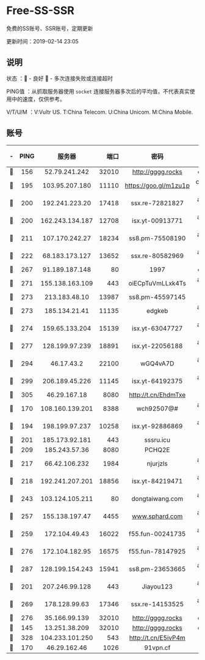 # Free-SS-SSR

免费的SS账号、SSR账号，定期更新

更新时间：2019-02-14 23:05

## 说明

状态     ：🙂 - 良好 🙁 - 多次连接失败或连接超时

PING值   ：从抓取服务器使用 `socket` 连接服务器多次后的平均值，不代表真实使用中的速度，仅供参考。

V/T/U/M  ：V:Vultr US. T:China Telecom. U:China Unicom. M:China Mobile.

## 账号

|-|PING|服务器|端口|密码|加密方式|区域|V/T/U/M|
|:----:|:----:|:-----:|-----:|:----:|:----:|:----:|:----:|
|🙂|156|52.79.241.242|32010|http://gggg.rocks|chacha20|KR|10↑/10↑/10↑/10↑|
|🙂|195|103.95.207.180|11110|https://goo.gl/m1zu1p|chacha20-ietf|US|4↑/8↑/8↑/8↑|
|🙂|200|192.241.223.20|17418|ssx.re-72821827|aes-256-cfb|US|10↑/10↑/10↑/10↑|
|🙂|200|162.243.134.187|12708|isx.yt-00913771|aes-256-cfb|US|10↑/10↑/10↑/10↑|
|🙂|211|107.170.242.27|18234|ss8.pm-75508190|aes-256-cfb|US|10↑/10↑/10↑/10↑|
|🙂|222|68.183.173.127|13652|ssx.re-80582969|aes-256-cfb|US|10↑/10↑/10↑/10↑|
|🙂|267|91.189.187.148|80|1997|chacha20|US|9↑/8↑/8↑/9↑|
|🙂|271|155.138.163.109|443|oiECpTuVmLLxk4Ts|aes-256-cfb|US|2↓/10↑/10↑/10↑|
|🙂|273|213.183.48.10|13987|ss8.pm-45597145|rc4-md5|RU|10↑/10↑/10↑/10↑|
|🙂|273|185.134.21.41|11135|edgkeb|aes-256-cfb|GB|10↑/10↑/10↑/10↑|
|🙂|274|159.65.133.204|15139|isx.yt-63047727|aes-256-cfb|SG|10↑/10↑/10↑/10↑|
|🙂|277|128.199.97.239|18891|isx.yt-22056188|aes-256-cfb|SG|10↑/10↑/10↑/10↑|
|🙂|294|46.17.43.2|22100|wGQ4vA7D|aes-256-gcm|RU|1↓/10↑/10↑/10↑|
|🙂|299|206.189.45.226|11145|isx.yt-64192375|aes-256-cfb|SG|10↑/10↑/10↑/10↑|
|🙂|305|46.29.167.18|8080|http://t.cn/EhdmTxe|rc4-md5|RU|10↑/10↑/10↑/10↑|
|🙂|170|108.160.139.201|8388|wch92507@#|aes-256-cfb|JP|9↑/10↑/10↑/10↑|
|🙂|194|198.199.97.237|10258|isx.yt-92886869|aes-256-cfb|US|10↑/10↑/10↑/10↑|
|🙂|201|185.173.92.181|443|sssru.icu|rc4-md5|RU|10↑/10↑/10↑/10↑|
|🙂|209|185.243.57.36|8080|PCHQ2E|rc4-md5|US|8↑/10↑/9↑/10↑|
|🙂|217|66.42.106.232|1984|njurjzls|aes-256-cfb|US|10↑/10↑/10↑/10↑|
|🙂|218|192.241.207.201|18856|isx.yt-84219471|aes-256-cfb|US|10↑/10↑/10↑/10↑|
|🙂|243|103.124.105.211|80|dongtaiwang.com|aes-256-cfb|US|9↑/10↑/10↑/10↑|
|🙂|257|155.138.197.47|4455|www.sphard.com|aes-256-cfb|US|8↑/10↑/10↑/9↑|
|🙂|259|172.104.49.43|16022|f55.fun-00241735|aes-256-cfb|SG|9↑/10↑/10↑/10↑|
|🙂|276|172.104.182.95|16575|f55.fun-78147925|aes-256-cfb|SG|9↑/10↑/9↑/10↑|
|🙂|287|128.199.154.243|15941|ss8.pm-23653665|aes-256-cfb|SG|10↑/10↑/10↑/10↑|
|🙂|201|207.246.99.128|443|Jiayou123|aes-256-cfb|US|9↑/9↑/9↑/8↑|
|🙂|269|178.128.99.63|17346|ssx.re-14153525|aes-256-cfb|SG|10↑/10↑/10↑/10↑|
|🙂|276|35.166.99.139|32010|http://gggg.rocks|chacha20|US|9↑/10↑/9↑/9↑|
|🙁|145|13.251.38.209|32010|http://gggg.rocks|chacha20|SG|8↑/8↑/7↑/8↑|
|🙁|328|104.233.101.250|543|http://t.cn/E5ivP4m|rc4-md5|CA|10↑/10↑/10↑/10↑|
|🙁|170|46.29.162.46|1026|91vpn.cf|rc4-md5|RU|9↑/9↑/9↑/10↑|
